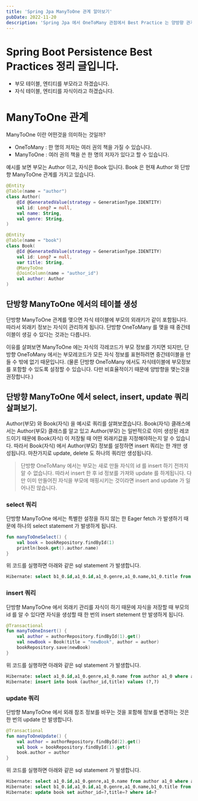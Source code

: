 ```yaml
---
title: 'Spring Jpa ManyToOne 관계 알아보기'
pubDate: 2022-11-20
description: 'Spring Jpa 에서 OneToMany 관점에서 Best Practice 는 양방향 관계를 맺는 것이다. 다만 ManyToOne 관계에서는 단방향이어도 상관 없다.'
---
```


# Spring Boot Persistence Best Practices 정리 글입니다.

- 부모 테이블, 엔티티를 부모라고 하겠습니다.
- 자식 테이블, 엔티티를 자식이라고 하겠습니다.

# ManyToOne 관계

ManyToOne 이란 어떤것을 의미하는 것일까?

- OneToMany : 한 명의 저자는 여러 권의 책을 가질 수 있습니다.
- ManyToOne : 여러 권의 책을 쓴 한 명의 저자가 있다고 할 수 있습니다.

예시를 보면 부모는 Author 이고, 자식은 Book 입니다. Book 은 현재 Author 와 단방향 ManyToOne 관계를 가지고 있습니다.

```kotlin
@Entity
@Table(name = "author")
class Author(
    @Id @GeneratedValue(strategy = GenerationType.IDENTITY)
    val id: Long? = null,
    val name: String,
    val genre: String,
)

@Entity
@Table(name = "book")
class Book(
    @Id @GeneratedValue(strategy = GenerationType.IDENTITY)
    val id: Long? = null,
    var title: String,
    @ManyToOne
    @JoinColumn(name = "author_id")
    val author: Author
)
```

## 단방향 ManyToOne 에서의 테이블 생성

단방향 ManyToOne 관계를 맺으면 자식 테이블에 부모의 외래키가 같이 포함됩니다. 따라서 외래키 정보는 자식이 관리하게 됩니다.
단방향 OneToMany 를 맺을 때 중간테이블이 생길 수 있다는 것과는 다릅니다.

이유를 살펴보면 ManyToOne 에는 자식의 각레코드가 부모 정보를 가지면 되지만, 단방향 OneToMany 에서는 부모레코드가 모든 자식 정보를 표현하려면 중간테이블을 만들 수 밖에 없기 때문입니다.
(물론 단방향 OneToMany 에서도 자식테이블에 부모정보를 포함할 수 있도록 설정할 수 있습니다. 다만 비효율적이기 때문에 양방향을 맺는것을 권장합니다.)

## 단방향 ManyToOne 에서 select, insert, update 쿼리 살펴보기.

Author(부모) 와 Book(자식) 을 예시로 쿼리를 살펴보겠습니다.
Book(자식) 클래스에서는 Author(부모) 클래스를 알고 있고 Author(부모) 는 일반적으로 이미 생성된 레코드이기 때문에 Book(자식) 이 저장될 때 어떤 외래키값을 지정해야하는지 알 수 있습니다.
따라서 Book(자식) 에서 Author(부모) 정보를 설정하면 insert 쿼리는 한 개만 생성됩니다. 마찬가지로 update, delete 도 하나의 쿼리만 생성됩니다.

> 단방향 OneToMany 에서는 부모는 새로 만들 자식의 id 를 insert 하기 전까지 알 수 없습니다. 따라서 insert 한 후 id 정보를 가져와 update 를 하게됩니다.
> 다만 이미 만들어진 자식을 부모에 매핑시키는 것이라면 insert and update 가 일어나진 않습니다.


### select 쿼리

단방향 ManyToOne 에서는 특별한 설정을 하지 않는 한 Eager fetch 가 발생하기 때문에 하나의 select statement 가 발생하게 됩니다.

```kotlin
fun manyToOneSelect() {
    val book = bookRepository.findById(1)
    println(book.get().author.name)
}
```

위 코드를 실행하면 아래와 같은 sql statement 가 발생합니다.

```sql
Hibernate: select b1_0.id,a1_0.id,a1_0.genre,a1_0.name,b1_0.title from book b1_0 left join author a1_0 on a1_0.id=b1_0.author_id where b1_0.id=?
```

### insert 쿼리

단방향 ManyToOne 에서 외래키 관리를 자식이 하기 때문에 자식을 저장할 때 부모의 id 를 알 수 있다면 자식을 생성할 때 한 번의 insert stetement 만 발생하게 됩니다.

```kotlin
@Transactional
fun manyToOneInsert() {
    val author = authorRepository.findById(1).get()
    val newBook = Book(title = "newBook", author = author)
    bookRepository.save(newBook)
}
```

위 코드를 실행하면 아래와 같은 sql statement 가 발생합니다.

```sql
Hibernate: select a1_0.id,a1_0.genre,a1_0.name from author a1_0 where a1_0.id=?
Hibernate: insert into book (author_id,title) values (?,?)
```

### update 쿼리

단방향 ManyToOne 에서 외래 참조 정보를 바꾸는 것을 포함해 정보를 변경하는 것은 한 번의 update 만 발생합니다.

```kotlin
@Transactional
fun manyToOneUpdate() {
    val author = authorRepository.findById(2).get()
    val book = bookRepository.findById(1).get()
    book.author = author
}
```

위 코드를 실행하면 아래와 같은 sql statement 가 발생합니다.

```sql
Hibernate: select a1_0.id,a1_0.genre,a1_0.name from author a1_0 where a1_0.id=?
Hibernate: select b1_0.id,a1_0.id,a1_0.genre,a1_0.name,b1_0.title from book b1_0 left join author a1_0 on a1_0.id=b1_0.author_id where b1_0.id=?
Hibernate: update book set author_id=?,title=? where id=?
```
